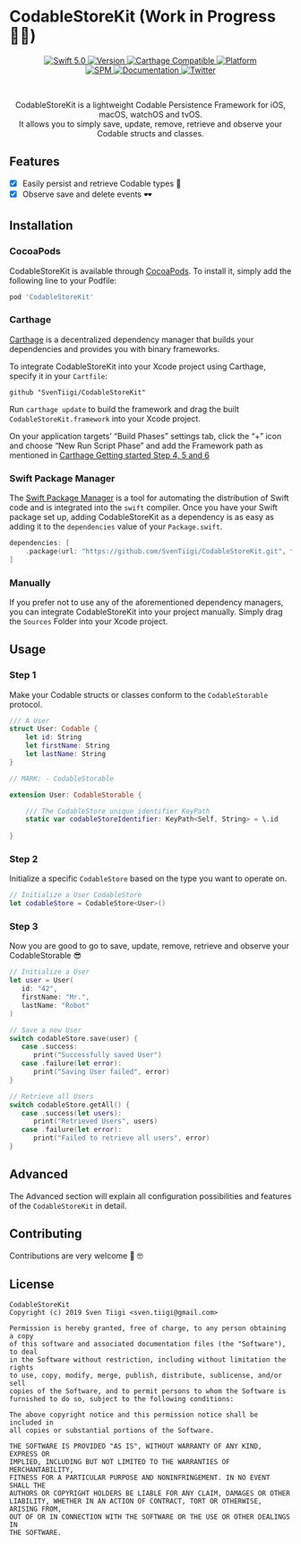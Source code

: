 # CodableStoreKit (Work in Progress 👷‍♂️)

<p align="center">
   <a href="https://developer.apple.com/swift/">
      <img src="https://img.shields.io/badge/Swift-5.0-orange.svg?style=flat" alt="Swift 5.0">
   </a>
   <a href="http://cocoapods.org/pods/CodableStoreKit">
      <img src="https://img.shields.io/cocoapods/v/CodableStoreKit.svg?style=flat" alt="Version">
   </a>
   <a href="https://github.com/Carthage/Carthage">
      <img src="https://img.shields.io/badge/Carthage-compatible-4BC51D.svg?style=flat" alt="Carthage Compatible">
   </a>
   <a href="http://cocoapods.org/pods/CodableStoreKit">
      <img src="https://img.shields.io/cocoapods/p/CodableStoreKit.svg?style=flat" alt="Platform">
   </a>
   <br/>
   <a href="https://github.com/apple/swift-package-manager">
      <img src="https://img.shields.io/badge/Swift%20Package%20Manager-compatible-brightgreen.svg" alt="SPM">
   </a>	
   <a href="https://sventiigi.github.io/CodableStoreKit">
      <img src="https://github.com/SvenTiigi/CodableStoreKit/blob/gh-pages/badge.svg" alt="Documentation">
   </a>
   <a href="https://twitter.com/SvenTiigi/">
      <img src="https://img.shields.io/badge/Twitter-@SvenTiigi-blue.svg?style=flat" alt="Twitter">
   </a>
</p>

<br/>

<p align="center">
CodableStoreKit is a lightweight Codable Persistence Framework for iOS, macOS, watchOS and tvOS.
<br/>
It allows you to simply save, update, remove, retrieve and observe your Codable structs and classes.
</p>

## Features

- [x] Easily persist and retrieve Codable types 💾
- [x] Observe save and delete events 🕶

## Installation

### CocoaPods

CodableStoreKit is available through [CocoaPods](http://cocoapods.org). To install
it, simply add the following line to your Podfile:

```bash
pod 'CodableStoreKit'
```

### Carthage

[Carthage](https://github.com/Carthage/Carthage) is a decentralized dependency manager that builds your dependencies and provides you with binary frameworks.

To integrate CodableStoreKit into your Xcode project using Carthage, specify it in your `Cartfile`:

```ogdl
github "SvenTiigi/CodableStoreKit"
```

Run `carthage update` to build the framework and drag the built `CodableStoreKit.framework` into your Xcode project. 

On your application targets’ “Build Phases” settings tab, click the “+” icon and choose “New Run Script Phase” and add the Framework path as mentioned in [Carthage Getting started Step 4, 5 and 6](https://github.com/Carthage/Carthage/blob/master/README.md)

### Swift Package Manager

The [Swift Package Manager](https://swift.org/package-manager/) is a tool for automating the distribution of Swift code and is integrated into the `swift` compiler. Once you have your Swift package set up, adding CodableStoreKit as a dependency is as easy as adding it to the `dependencies` value of your `Package.swift`.

```swift
dependencies: [
    .package(url: "https://github.com/SvenTiigi/CodableStoreKit.git", from: "1.0.0")
]
```

### Manually

If you prefer not to use any of the aforementioned dependency managers, you can integrate CodableStoreKit into your project manually. Simply drag the `Sources` Folder into your Xcode project.

## Usage

### Step 1

Make your Codable structs or classes conform to the `CodableStorable` protocol.

```swift
/// A User
struct User: Codable {
    let id: String
    let firstName: String
    let lastName: String
}

// MARK: - CodableStorable

extension User: CodableStorable {

    /// The CodableStore unique identifier KeyPath
    static var codableStoreIdentifier: KeyPath<Self, String> = \.id
    
}
```

### Step 2

Initialize a specific `CodableStore` based on the type you want to operate on.

```swift
// Initialize a User CodableStore
let codableStore = CodableStore<User>()
```

### Step 3

Now you are good to go to save, update, remove, retrieve and observe your CodableStorable 😎

```swift
// Initialize a User
let user = User(
   id: "42", 
   firstName: "Mr.", 
   lastName: "Robot"
)

// Save a new User
switch codableStore.save(user) {
   case .success:
      print("Successfully saved User")
   case .failure(let error):
      print("Saving User failed", error)
}

// Retrieve all Users
switch codableStore.getAll() {
   case .success(let users):
      print("Retrieved Users", users)
   case .failure(let error):
      print("Failed to retrieve all users", error)
}
```

## Advanced
The Advanced section will explain all configuration possibilities and features of the `CodableStoreKit` in detail.

## Contributing
Contributions are very welcome 🙌 🤓

## License

```
CodableStoreKit
Copyright (c) 2019 Sven Tiigi <sven.tiigi@gmail.com>

Permission is hereby granted, free of charge, to any person obtaining a copy
of this software and associated documentation files (the "Software"), to deal
in the Software without restriction, including without limitation the rights
to use, copy, modify, merge, publish, distribute, sublicense, and/or sell
copies of the Software, and to permit persons to whom the Software is
furnished to do so, subject to the following conditions:

The above copyright notice and this permission notice shall be included in
all copies or substantial portions of the Software.

THE SOFTWARE IS PROVIDED "AS IS", WITHOUT WARRANTY OF ANY KIND, EXPRESS OR
IMPLIED, INCLUDING BUT NOT LIMITED TO THE WARRANTIES OF MERCHANTABILITY,
FITNESS FOR A PARTICULAR PURPOSE AND NONINFRINGEMENT. IN NO EVENT SHALL THE
AUTHORS OR COPYRIGHT HOLDERS BE LIABLE FOR ANY CLAIM, DAMAGES OR OTHER
LIABILITY, WHETHER IN AN ACTION OF CONTRACT, TORT OR OTHERWISE, ARISING FROM,
OUT OF OR IN CONNECTION WITH THE SOFTWARE OR THE USE OR OTHER DEALINGS IN
THE SOFTWARE.
```
